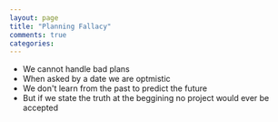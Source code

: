 ```yaml
---
layout: page
title: "Planning Fallacy"
comments: true
categories:
---
```


* We cannot handle bad plans
* When asked by a date we are optmistic
* We don't learn from the past to predict the future
* But if we state the truth at the beggining no project would ever be accepted
